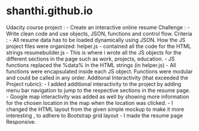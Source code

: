 # shanthi.github.io
Udacity course project :
	- Create an interactive online resume
Challenge :
	- Write clean code and use objects, JSON, functions and control flow.
Criteria :
	- All resume data has to be loaded dynamically using JSON.
How the JS project files were organized:
	helper.js
		 - contained all the code for the HTML strings
	resumebuilder.js
		- This is where i wrote all the JS objects for the different sections in the page such as work, projects, education.
		- JS functions replaced the %data% in the HTML strings (in helper.js)
		- All functions were encapsulated inside each JS object. Functions were modular and could be called in any order.
Additonal Interactivity (that exceeded the Project rubric):
		- I added additional interactivity to the project by adding menu bar navigation to jump to the respective sections in the resume page.
		- Google map interactivity was added as well by showing more information for the chosen location in the map when the location was clicked.
		- I changed the HTML layout from the given simple mockup to make it more interesting , to adhere to Bootstrap grid layout
		- I made the resume page Responsive.